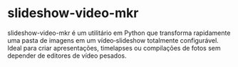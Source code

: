 # slideshow-video-mkr
slideshow-video-mkr é um utilitário em Python que transforma rapidamente uma pasta de imagens em um vídeo‐slideshow totalmente configurável. Ideal para criar apresentações, timelapses ou compilações de fotos sem depender de editores de vídeo pesados.
